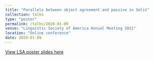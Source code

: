 ```yaml
---
title: "Parallels between object agreement and passive in Seliš"
collection: talks
type: "poster"
permalink: /talks/2020-01-09
venue: "Linguistic Society of America Annual Meeting 2021"
location: "Online conference"
date: 2020-01-09
---
```


[View LSA poster slides here](http://fesobolak.github.io/files/LSA_2021_Sobolak.pdf)
